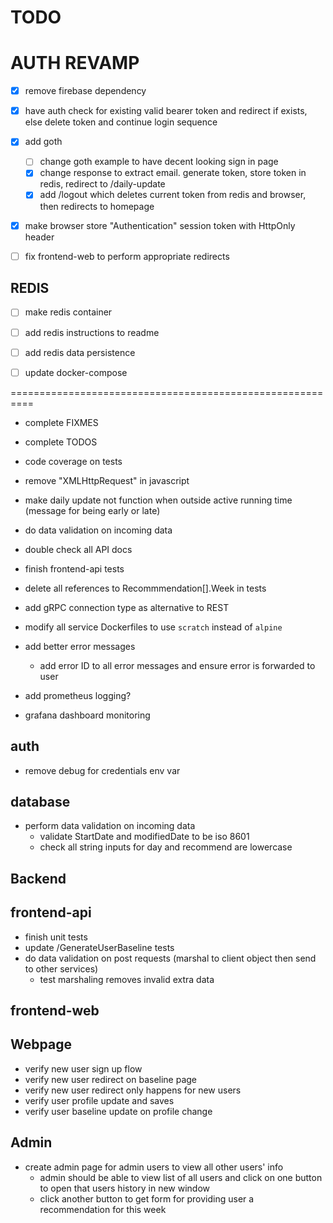 # TODO

# AUTH REVAMP
- [x] remove firebase dependency
- [x] have auth check for existing valid bearer token and redirect if exists, else delete token and continue login sequence
- [x] add goth 
    - [ ] change goth example to have decent looking sign in page
    - [x] change response to extract email. generate token, store token in redis, redirect to /daily-update
    - [x] add /logout which deletes current token from redis and browser, then redirects to homepage

- [x] make browser store "Authentication" session token with HttpOnly header

- [ ] fix frontend-web to perform appropriate redirects

## REDIS
- [ ] make redis container
- [ ] add redis instructions to readme
- [ ] add redis data persistence


- [ ] update docker-compose

==========================================================
- complete FIXMES
- complete TODOS

- code coverage on tests
- remove "XMLHttpRequest" in javascript

- make daily update not function when outside active running time (message for being early or late)

- do data validation on incoming data
- double check all API docs
- finish frontend-api tests

- delete all references to Recommmendation[].Week in tests
- add gRPC connection type as alternative to REST
- modify all service Dockerfiles to use `scratch` instead of `alpine`
- add better error messages
    - add error ID to all error messages and ensure error is forwarded to user
- add prometheus logging?
- grafana dashboard monitoring


## auth
- remove debug for credentials env var

## database
- perform data validation on incoming data
    - validate StartDate and modifiedDate to be iso 8601
    - check all string inputs for day and recommend are lowercase

## Backend

## frontend-api
- finish unit tests
- update /GenerateUserBaseline tests
- do data validation on post requests (marshal to client object then send to other services)
    - test marshaling removes invalid extra data

## frontend-web

## Webpage
- verify new user sign up flow
- verify new user redirect on baseline page
- verify new user redirect only happens for new users
- verify user profile update and saves
- verify user baseline update on profile change

## Admin
- create admin page for admin users to view all other users' info
    - admin should be able to view list of all users and click on one button to open that users history in new window
    - click another button to get form for providing user a recommendation for this week
